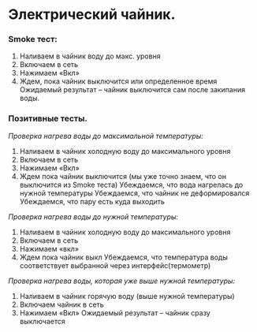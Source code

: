 # Электрический чайник.
### Smoke тест:
1. Наливаем в чайник воду до макс. уровня
2. Включаем в сеть 
3. Нажимаем «Вкл»
4. Ждем, пока чайник выключится или определенное время 
Ожидаемый результат – чайник выключится сам после закипания воды.

### Позитивные тесты.
*Проверка нагрева воды до максимальной температуры:*
1. Наливаем в чайник холодную воду до максимального уровня
2. Включаем в сеть
3. Нажимаем «Вкл»
4. Ждем пока чайник выключится (мы уже точно знаем, что он выключится из Smoke теста) 
Убеждаемся, что вода нагрелась до нужной температуры
Убеждаемся, что чайник не деформировался
Убеждаемся, что пару есть куда выходить

*Проверка нагрева воды до нужной температуры:*
1. Наливаем в чайник холодную воду до максимального уровня
2. Включаем в сеть
3. Нажимаем «вкл»
4. Ждем пока чайник выкл
Убеждаемся, что температура воды соответствует выбранной через интерфейс(термометр) 

*Проверка нагрева воды, которая уже выше нужной температуры:*
1. Наливаем в чайник горячую воду (выше нужной температуры)
2. Включаем чайник в сеть
3. Нажимаем «Вкл»
Ожидаемый результат – чайник сразу выключается

